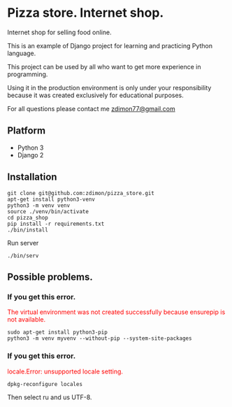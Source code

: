 # Pizza store. Internet shop.

Internet shop for selling food online.

This is an example of Django project for learning and practicing Python language.

This project can be used by all who want to get more experience in programming.  

Using it in the production environment is only under your responsibility because it was created exclusively for educational purposes.

For all questions please contact me zdimon77@gmail.com


## Platform

- Python 3
- Django 2

## Installation
    
    git clone git@github.com:zdimon/pizza_store.git
  	apt-get install python3-venv
    python3 -m venv venv
    source ./venv/bin/activate
    cd pizza_shop
    pip install -r requirements.txt
    ./bin/install
    
Run server

    ./bin/serv
    
## Possible problems.

### If you get this error.

<p style='color:red'>The virtual environment was not created successfully because ensurepip is not
available.</p>

	
	sudo apt-get install python3-pip
	python3 -m venv myvenv --without-pip --system-site-packages
	
	
### If you get this error.

<p style="color: red">locale.Error: unsupported locale setting.</p>
	
	dpkg-reconfigure locales

Then select ru and us UTF-8.
